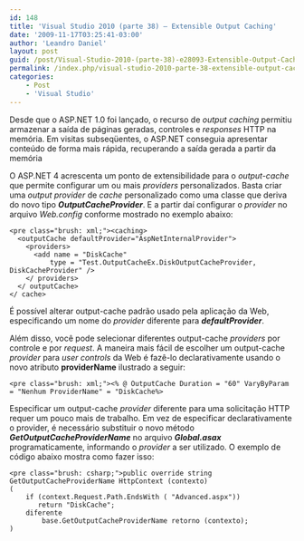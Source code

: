 ```yaml
---
id: 148
title: 'Visual Studio 2010 (parte 38) – Extensible Output Caching'
date: '2009-11-17T03:25:41-03:00'
author: 'Leandro Daniel'
layout: post
guid: /post/Visual-Studio-2010-(parte-38)-e28093-Extensible-Output-Caching.aspx
permalink: /index.php/visual-studio-2010-parte-38-extensible-output-caching/
categories:
    - Post
    - 'Visual Studio'
---
```


Desde que o ASP.NET 1.0 foi lançado, o recurso de *output caching* permitiu armazenar a saída de páginas geradas, controles e *responses* HTTP na memória. Em visitas subseqüentes, o ASP.NET conseguia apresentar conteúdo de forma mais rápida, recuperando a saída gerada a partir da memória

O ASP.NET 4 acrescenta um ponto de extensibilidade para o *output-cache* que permite configurar um ou mais *providers* personalizados. Basta criar uma *output provider* de *cache* personalizado como uma classe que deriva do novo tipo ***OutputCacheProvider***. E a partir daí configurar o *provider* no arquivo *Web.config* conforme mostrado no exemplo abaixo:

```
<pre class="brush: xml;"><caching>
  <outputCache defaultProvider="AspNetInternalProvider">
    <providers>
      <add name = "DiskCache"
          type = "Test.OutputCacheEx.DiskOutputCacheProvider, DiskCacheProvider" />
    </ providers>
  </ outputCache>
</ cache>
```

É possível alterar output-cache padrão usado pela aplicação da Web, especificando um nome do *provider* diferente para ***defaultProvider***.

Além disso, você pode selecionar diferentes output-cache *providers* por controle e por *request*. A maneira mais fácil de escolher um output-cache *provider* para *user controls* da Web é fazê-lo declarativamente usando o novo atributo **providerName** ilustrado a seguir:

```
<pre class="brush: xml;"><% @ OutputCache Duration = "60" VaryByParam = "Nenhum ProviderName" = "DiskCache%>
```

Especificar um output-cache *provider* diferente para uma solicitação HTTP requer um pouco mais de trabalho. Em vez de especificar declarativamente o provider, é necessário substituir o novo método ***GetOutputCacheProviderName*** no arquivo ***Global.asax*** programaticamente, informando o *provider* a ser utilizado. O exemplo de código abaixo mostra como fazer isso:

```
<pre class="brush: csharp;">public override string GetOutputCacheProviderName HttpContext (contexto)
(
    if (context.Request.Path.EndsWith ( "Advanced.aspx"))
       return "DiskCache";
    diferente
        base.GetOutputCacheProviderName retorno (contexto);
)
```